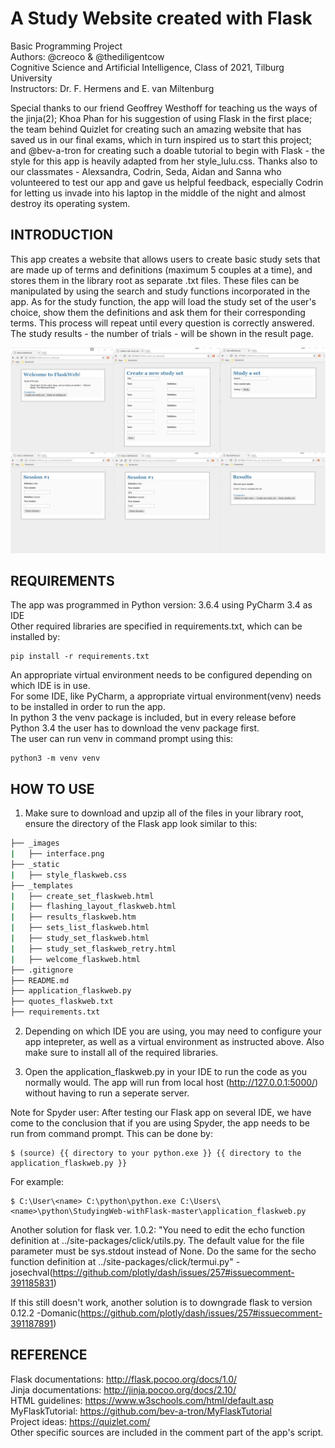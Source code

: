 # A Study Website created with Flask

Basic Programming Project <br />
Authors: @creoco & @thediligentcow <br />
Cognitive Science and Artificial Intelligence, Class of 2021, Tilburg University <br />
Instructors: Dr. F. Hermens and E. van Miltenburg <br />

Special thanks to our friend Geoffrey Westhoff for teaching us the ways of the jinja(2); Khoa Phan for his suggestion of using Flask in the first place; the team behind Quizlet for creating such an amazing website that has saved us in our final exams, which in turn inspired us to start this project; and @bev-a-tron for creating such a doable tutorial to begin with Flask - the style for this app is heavily adapted from her style_lulu.css. Thanks also to our classmates - Alexsandra, Codrin, Seda, Aidan and Sanna who volunteered to test our app and gave us helpful feedback, especially Codrin for letting us invade into his laptop in the middle of the night and almost destroy its operating system. <br />

## INTRODUCTION
This app creates a website that allows users to create basic study sets that are made up of terms and definitions (maximum 5 couples at a time), and stores them in the library root as separate .txt files. These files can be manipulated by using the search and study functions incorporated in the app. As for the study function, the app will load the study set of the user's choice, show them the definitions and ask them for their corresponding terms. This process will repeat until every question is correctly answered. The study results - the number of trials - will be shown in the result page. <br />

![Website_interface](images/interface.png)

## REQUIREMENTS
The app was programmed in Python version: 3.6.4 using PyCharm 3.4 as IDE <br />
Other required libraries are specified in requirements.txt, which can be installed by: <br />
```
pip install -r requirements.txt
```
An appropriate virtual environment needs to be configured depending on which IDE is in use. <br />
For some IDE, like PyCharm, a appropriate virtual environment(venv) needs to be installed in order to run the app. <br />
In python 3 the venv package is included, but in every release before Python 3.4 the user has to download the venv package first.<br />
The user can run venv in command prompt using this: <br />
```
python3 -m venv venv
```

## HOW TO USE
1. Make sure to download and upzip all of the files in your library root, ensure the directory of the Flask app look similar to this: <br />
```bash
├── _images
|   ├── interface.png
├── _static
|   ├── style_flaskweb.css
├── _templates
|   ├── create_set_flaskweb.html
|   ├── flashing_layout_flaskweb.html
|   ├── results_flaskweb.htm
|   ├── sets_list_flaskweb.html
|   ├── study_set_flaskweb.html
|   ├── study_set_flaskweb_retry.html
|   ├── welcome_flaskweb.html
├── .gitignore
├── README.md
├── application_flaskweb.py
├── quotes_flaskweb.txt
├── requirements.txt
```

2. Depending on which IDE you are using, you may need to configure your app intepreter, as well as a virtual environment as instructed above. Also make sure to install all of the required libraries. <br />

3. Open the application_flaskweb.py in your IDE to run the code as you normally would. The app will run from local host (http://127.0.0.1:5000/) without having to run a seperate server. <br />

Note for Spyder user: After testing our Flask app on several IDE, we have come to the conclusion that if you are using Spyder, the app needs to be run from command prompt. This can be done by: 
```
$ (source) {{ directory to your python.exe }} {{ directory to the application_flaskweb.py }}
```
For example:
```
$ C:\User\<name> C:\python\python.exe C:\Users\<name>\python\StudyingWeb-withFlask-master\application_flaskweb.py
```
Another solution for flask ver. 1.0.2:
"You need to edit the echo function definition at ../site-packages/click/utils.py. The default value for the file parameter must be sys.stdout instead of None. Do the same for the secho function definition at ../site-packages/click/termui.py" -josechval(https://github.com/plotly/dash/issues/257#issuecomment-391185831) <br />

If this still doesn't work, another solution is to downgrade flask to version 0.12.2
-Domanic(https://github.com/plotly/dash/issues/257#issuecomment-391187891) <br />

## REFERENCE
Flask documentations: http://flask.pocoo.org/docs/1.0/ <br />
Jinja documentations: http://jinja.pocoo.org/docs/2.10/ <br />
HTML guidelines: https://www.w3schools.com/html/default.asp <br />
MyFlaskTutorial: https://github.com/bev-a-tron/MyFlaskTutorial <br />
Project ideas: https://quizlet.com/ <br />
Other specific sources are included in the comment part of the app's script. <br />
